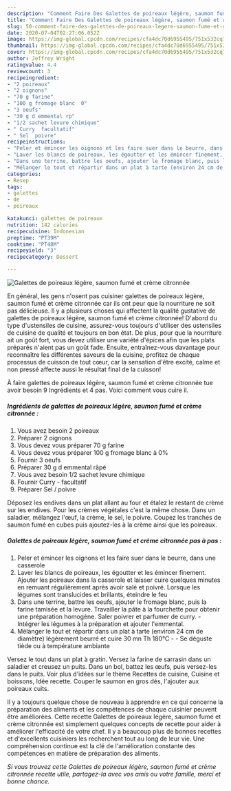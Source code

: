 ```yaml
---
description: "Comment Faire Des Galettes de poireaux légère, saumon fumé et crème citronnée"
title: "Comment Faire Des Galettes de poireaux légère, saumon fumé et crème citronnée"
slug: 50-comment-faire-des-galettes-de-poireaux-legere-saumon-fume-et-creme-citronnee
date: 2020-07-04T02:27:06.052Z
image: https://img-global.cpcdn.com/recipes/cfa4dc70d6955495/751x532cq70/galettes-de-poireaux-legere-saumon-fume-et-creme-citronnee-photo-principale-de-la-recette.jpg
thumbnail: https://img-global.cpcdn.com/recipes/cfa4dc70d6955495/751x532cq70/galettes-de-poireaux-legere-saumon-fume-et-creme-citronnee-photo-principale-de-la-recette.jpg
cover: https://img-global.cpcdn.com/recipes/cfa4dc70d6955495/751x532cq70/galettes-de-poireaux-legere-saumon-fume-et-creme-citronnee-photo-principale-de-la-recette.jpg
author: Jeffrey Wright
ratingvalue: 4.4
reviewcount: 3
recipeingredient:
- "2 poireaux"
- "2 oignons"
- "70 g farine"
- "100 g fromage blanc  0"
- "3 oeufs"
- "30 g d emmental rp"
- "1/2 sachet levure chimique"
- " Curry  facultatif"
- " Sel  poivre"
recipeinstructions:
- "Peler et émincer les oignons et les faire suer dans le beurre, dans une casserole"
- "Laver les blancs de poireaux, les égoutter et les émincer finement. Ajouter les poireaux dans la casserole et laisser cuire quelques minutes en remuant régulièrement après avoir salé et poivré. Lorsque les légumes sont translucides et brillants, éteindre le feu"
- "Dans une terrine, battre les oeufs, ajouter le fromage blanc, puis la farine tamisée et la levure. Travailler la pâte à la fourchette pour obtenir une préparation homogène. Saler poivrer et parfumer de curry. Intégrer les légumes à la préparation et ajouter l&#39;emmental."
- "Mélanger le tout et répartir dans un plat à tarte (environ 24 cm de diamètre) légèrement beurré et cuire 30 mn Th 180°C  Se déguste tiède ou à température ambiante"
categories:
- Resep
tags:
- galettes
- de
- poireaux

katakunci: galettes de poireaux 
nutrition: 142 calories
recipecuisine: Indonesian
preptime: "PT39M"
cooktime: "PT48M"
recipeyield: "3"
recipecategory: Dessert

---
```



![Galettes de poireaux légère, saumon fumé et crème citronnée](https://img-global.cpcdn.com/recipes/cfa4dc70d6955495/751x532cq70/galettes-de-poireaux-legere-saumon-fume-et-creme-citronnee-photo-principale-de-la-recette.jpg)

En général, les gens n'osent pas cuisiner galettes de poireaux légère, saumon fumé et crème citronnée car ils ont peur que la nourriture ne soit pas délicieuse. Il y a plusieurs choses qui affectent la qualité gustative de galettes de poireaux légère, saumon fumé et crème citronnée! D'abord du type d'ustensiles de cuisine, assurez-vous toujours d'utiliser des ustensiles de cuisine de qualité et toujours en bon état. De plus, pour que la nourriture ait un goût fort, vous devez utiliser une variété d'épices afin que les plats préparés n'aient pas un goût fade. Ensuite, entraînez-vous davantage pour reconnaître les différentes saveurs de la cuisine, profitez de chaque processus de cuisson de tout cœur, car la sensation d'être excité, calme et non pressé affecte aussi le résultat final de la cuisson!

<!--inarticleads1-->

À faire galettes de poireaux légère, saumon fumé et crème citronnée tue avoir besoin 9 Ingrédients et 4 pas. Voici comment vous cuire il.

##### Ingrédients de galettes de poireaux légère, saumon fumé et crème citronnée :

1. Vous avez besoin 2 poireaux
1. Préparer 2 oignons
1. Vous devez vous préparer 70 g farine
1. Vous devez vous préparer 100 g fromage blanc à 0%
1. Fournir 3 oeufs
1. Préparer 30 g d emmental râpé
1. Vous avez besoin 1/2 sachet levure chimique
1. Fournir  Curry - facultatif
1. Préparer  Sel / poivre


Déposez les endives dans un plat allant au four et étalez le restant de crème sur les endives. Pour les crèmes végétales c&#39;est la même chose. Dans un saladier, mélangez l&#39;œuf, la crème, le sel, le poivre. Coupez les tranches de saumon fumé en cubes puis ajoutez-les à la crème ainsi que les poireaux. 

<!--inarticleads2-->

##### Galettes de poireaux légère, saumon fumé et crème citronnée pas à pas :

1. Peler et émincer les oignons et les faire suer dans le beurre, dans une casserole
1. Laver les blancs de poireaux, les égoutter et les émincer finement. Ajouter les poireaux dans la casserole et laisser cuire quelques minutes en remuant régulièrement après avoir salé et poivré. Lorsque les légumes sont translucides et brillants, éteindre le feu
1. Dans une terrine, battre les oeufs, ajouter le fromage blanc, puis la farine tamisée et la levure. Travailler la pâte à la fourchette pour obtenir une préparation homogène. Saler poivrer et parfumer de curry. - Intégrer les légumes à la préparation et ajouter l&#39;emmental.
1. Mélanger le tout et répartir dans un plat à tarte (environ 24 cm de diamètre) légèrement beurré et cuire 30 mn Th 180°C -  - Se déguste tiède ou à température ambiante


Versez le tout dans un plat à gratin. Versez la farine de sarrasin dans un saladier et creusez un puits. Dans un bol, battez les œufs, puis versez-les dans le puits. Voir plus d&#39;idées sur le thème Recettes de cuisine, Cuisine et boissons, Idée recette. Couper le saumon en gros dés, l&#39;ajouter aux poireaux cuits. 

<!--inarticleads1-->

<p>
Il y a toujours quelque chose de nouveau à apprendre en ce qui concerne la préparation des aliments et les compétences de chaque cuisinier peuvent être améliorées. Cette recette Galettes de poireaux légère, saumon fumé et crème citronnée est simplement quelques concepts de recette pour aider à améliorer l'efficacité de votre chef. Il y a beaucoup plus de bonnes recettes et d'excellents cuisiniers les recherchent tout au long de leur vie. Une compréhension continue est la clé de l'amélioration constante des compétences en matière de préparation des aliments.
</p>

<p>
<i>Si vous trouvez cette Galettes de poireaux légère, saumon fumé et crème citronnée recette utile, partagez-la avec vos amis ou votre famille, merci et bonne chance.</i>
</p>

